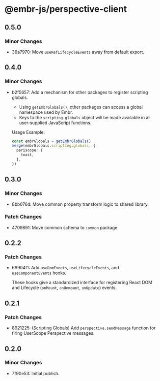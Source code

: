 # @embr-js/perspective-client

## 0.5.0

### Minor Changes

- 36a7970: Move `useRefLifecycleEvents` away from default export.

## 0.4.0

### Minor Changes

- b2f5657: Add a mechanism for other packages to register scripting globals.

  - Using `getEmbrGlobals()`, other packages can access a global namespace used by Embr.
  - Keys to the `scripting.globals` object will be made available in all user-supplied JavaScript functions.

  Usage Example:

  ```typescript
  const embrGlobals = getEmbrGlobals()
  merge(embrGlobals.scripting.globals, {
    periscope: {
      toast,
    },
  })
  ```

## 0.3.0

### Minor Changes

- 8bb076d: Move common property transform logic to shared library.

### Patch Changes

- 4709891: Move common schema to `common` package

## 0.2.2

### Patch Changes

- 69904f1: Add `useDomEvents`, `useLifecycleEvents`, and `useComponentEvents` hooks.

  These hooks give a standardized interface for registering React DOM and Lifecycle (`onMount`, `onUnmount`, `onUpdate`) events.

## 0.2.1

### Patch Changes

- 8921225: (Scripting Globals) Add `perspective.sendMessage` function for firing UserScope Perspective messages.

## 0.2.0

### Minor Changes

- 7f90e53: Initial publish.
